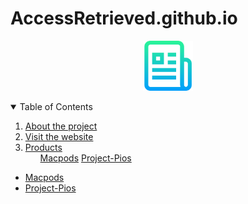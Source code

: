 # AccessRetrieved.github.io

<p align="center">
  <a href="https://github.com/AccessRetrieved/AccessRetrieved.github.io">
    <img src="images/logo.png" alt="Logo" width="80" height="80">
  </a>
</p>

<details open="open">
    <summary>Table of Contents</summary>
    <ol>
        <li>
            <a href="#">About the project</a>
        </li>
        <li>
            <a href="#visit">Visit the website</a>
        </li>
        <li>
            <a href="#products">Products</a>
            <ul>
                <a href="https://accessretrieved.github.io/Macpods/app.html">Macpods</a>
                <a href="https://accessretrieved.github.io/project-pios/app.html">Project-Pios</a>
            </ul>
        </li>
    </ol>
</details>

- [Macpods](https://accessretrieved.github.io/Macpods/app.html)
- [Project-Pios](https://accessretrieved.github.io/project-pios/app.html)